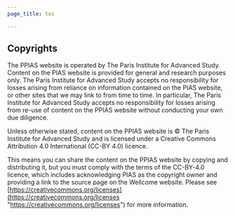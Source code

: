 ```yaml
---
page_title: tos

---
```

## Copyrights

The PPIAS website is operated by The Paris Institute for Advanced Study. Content on the PIAS website is provided for general and research purposes only. The Paris Institute for Advanced Study accepts no responsibility for losses arising from reliance on information contained on the PIAS website, or other sites that we may link to from time to time. In particular, The Paris Institute for Advanced Study accepts no responsibility for losses arising from re-use of content on the PPIAS website without conducting your own due diligence.

Unless otherwise stated, content on the PPIAS website is © The Paris Institute for Advanced Study and is licensed under a Creative Commons Attribution 4.0 International (CC-BY 4.0) licence.

This means you can share the content on the PPIAS website by copying and distributing it, but you must comply with the terms of the CC-BY-4.0 licence, which includes acknowledging PIAS as the copyright owner and providing a link to the source page on the Wellcome website. Please see [https://creativecommons.org/licenses](https://creativecommons.org/licenses "https://creativecommons.org/licenses") for more information.